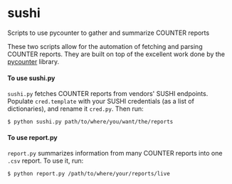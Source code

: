# sushi
Scripts to use pycounter to gather and summarize COUNTER reports

These two scripts allow for the automation of fetching and parsing COUNTER reports. They are built on top of the excellent work done by the [pycounter](https://github.com/pitthsls/pycounter) library.

#### To use sushi.py

`sushi.py` fetches COUNTER reports from vendors' SUSHI endpoints. Populate `cred.template` with your SUSHI credentials (as a list of dictionaries), and rename it `cred.py`. Then run:

`$ python sushi.py path/to/where/you/want/the/reports`

#### To use report.py

`report.py` summarizes information from many COUNTER reports into one `.csv` report. To use it, run:

`$ python report.py /path/to/where/your/reports/live`
